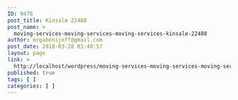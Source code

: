 ```yaml
---
ID: 9476
post_title: Kinsale 22488
post_name: >
  moving-services-moving-services-moving-services-kinsale-22488
author: mrgabonijeff@gmail.com
post_date: 2018-03-28 01:48:57
layout: page
link: >
  http://localhost/wordpress/moving-services-moving-services-moving-services-kinsale-22488/
published: true
tags: [ ]
categories: [ ]
---
```

